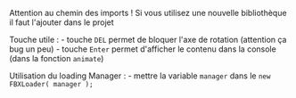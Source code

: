Attention au chemin des imports !
Si vous utilisez une nouvelle bibliothèque il faut l'ajouter dans le projet

Touche utile : 
    - touche `DEL` permet de bloquer l'axe de rotation (attention ça bug un peu)
    - touche `Enter` permet d'afficher le contenu dans la console (dans la fonction `animate`)

Utilisation du loading Manager :
    - mettre la variable `manager` dans le `new FBXLoader( manager );`

